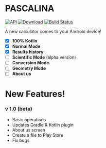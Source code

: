 # PASCALINA

[![API](https://img.shields.io/badge/API-18%2B-brightgreen.svg?style=flat)](https://android-arsenal.com/api?level=18)
[![Download](https://img.shields.io/badge/Kotlin-1.3.20-brightgreen.svg?style=flat&logo=kotlin)](https://kotlinlang.org/docs/reference/whatsnew13.html)
[![Build Status](https://travis-ci.org/Jeluchu/pascalina.svg?branch=master)](https://travis-ci.org/Jeluchu/pascalina/)

A new calculator comes to your Android device!

- [x] **100% Kotlin**
- [x] **Normal Mode**
- [x] **Results history**
- [ ] **Scientific Mode** (alpha version)
- [ ] **Conversion Mode**
- [ ] **Geometry Mode**
- [ ] **About us**

# New Features!

### v 1.0 (beta)
- Basic operations
- Updates Gradle & Kotlin plugin
- About us screen
- Create a file to Play Store
- Fix bugs
